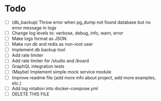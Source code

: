 # Todo

- [ ] (db_backup) Throw error when pg_dump not found database but no error message in logs
- [ ] Change log levels to: verbose, debug, info, warn, error
- [ ] Make logs format as JSON
- [ ] Make run db and redis as non-root user
- [ ] Implement db backup tool
- [ ] Add rate limiter
- [ ] Add rate limiter for /studio and /board
- [ ] GraphQL integration tests
- [ ] (Maybe) Implement simple mock service module
- [ ] Improve readme file (add more info about project, add more examples, etc.)
- [ ] Add log rotation into docker-compose.yml
- [ ] DELETE THIS FILE
